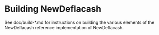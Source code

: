 Building NewDeflacash
================

See doc/build-*.md for instructions on building the various
elements of the NewDeflacash reference implementation of NewDeflacash.
